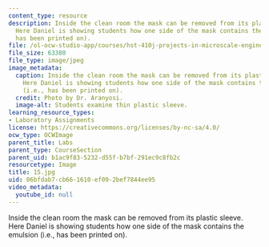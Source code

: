 ```yaml
---
content_type: resource
description: Inside the clean room the mask can be removed from its plastic sleeve.
  Here Daniel is showing students how one side of the mask contains the emulsion (i.e.,
  has been printed on).
file: /ol-ocw-studio-app/courses/hst-410j-projects-in-microscale-engineering-for-the-life-sciences-spring-2007/06bfdab7cb661610ef092bef7844ee95_15.jpg
file_size: 63380
file_type: image/jpeg
image_metadata:
  caption: Inside the clean room the mask can be removed from its plastic sleeve.
    Here Daniel is showing students how one side of the mask contains the emulsion
    (i.e., has been printed on).
  credit: Photo by Dr. Aranyosi.
  image-alt: Students examine thin plastic sleeve.
learning_resource_types:
- Laboratory Assignments
license: https://creativecommons.org/licenses/by-nc-sa/4.0/
ocw_type: OCWImage
parent_title: Labs
parent_type: CourseSection
parent_uid: b1ac9f83-5232-d55f-b7bf-291ec9c8fb2c
resourcetype: Image
title: 15.jpg
uid: 06bfdab7-cb66-1610-ef09-2bef7844ee95
video_metadata:
  youtube_id: null
---
```

Inside the clean room the mask can be removed from its plastic sleeve. Here Daniel is showing students how one side of the mask contains the emulsion (i.e., has been printed on).